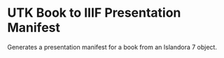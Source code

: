 # UTK Book to IIIF Presentation Manifest

Generates a presentation manifest for a book from an Islandora 7 object.